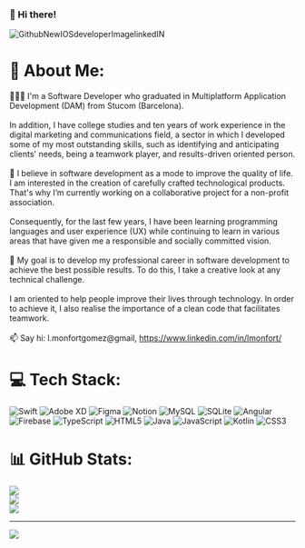 ### 👋 Hi there! 

![GithubNewIOSdeveloperImagelinkedIN](https://user-images.githubusercontent.com/106591528/205136922-6657c779-62c3-4a0a-b4b1-a1cc38c685bb.png)


# 💫 About Me:
👩🏻‍💻 I'm a Software Developer who graduated in Multiplatform Application Development (DAM) from Stucom (Barcelona).<br><br>In addition, I have college studies and ten years of work experience in the digital marketing and communications field, a sector in which I developed some of my most outstanding skills, such as identifying and anticipating clients' needs, being a teamwork player, and results-driven oriented person.<br><br>📲 I believe in software development as a mode to improve the quality of life. I am interested in the creation of carefully crafted technological products. That's why I’m currently working on a collaborative project for a non-profit association.<br><br>Consequently, for the last few years, I have been learning programming languages and user experience (UX) while continuing to learn in various areas that have given me a responsible and socially committed vision.<br><br>🎯 My goal is to develop my professional career in software development to achieve the best possible results. To do this, I take a creative look at any technical challenge.<br><br>I am oriented to help people improve their lives through technology. In order to achieve it, I also realise the importance of a clean code that facilitates teamwork.<br><br>📫 Say hi: l.monfortgomez@gmail, https://www.linkedin.com/in/lmonfort/

# 💻 Tech Stack:
![Swift](https://img.shields.io/badge/swift-F54A2A?style=for-the-badge&logo=swift&logoColor=white) ![Adobe XD](https://img.shields.io/badge/Adobe%20XD-470137?style=for-the-badge&logo=Adobe%20XD&logoColor=#FF61F6) 	![Figma](https://img.shields.io/badge/figma-%23F24E1E.svg?style=for-the-badge&logo=figma&logoColor=white) ![Notion](https://img.shields.io/badge/Notion-%23000000.svg?style=for-the-badge&logo=notion&logoColor=white) ![MySQL](https://img.shields.io/badge/mysql-%2300f.svg?style=for-the-badge&logo=mysql&logoColor=white) ![SQLite](https://img.shields.io/badge/sqlite-%2307405e.svg?style=for-the-badge&logo=sqlite&logoColor=white) ![Angular](https://img.shields.io/badge/angular-%23DD0031.svg?style=for-the-badge&logo=angular&logoColor=white) ![Firebase](https://img.shields.io/badge/firebase-%23039BE5.svg?style=for-the-badge&logo=firebase) ![TypeScript](https://img.shields.io/badge/typescript-%23007ACC.svg?style=for-the-badge&logo=typescript&logoColor=white) ![HTML5](https://img.shields.io/badge/html5-%23E34F26.svg?style=for-the-badge&logo=html5&logoColor=white) ![Java](https://img.shields.io/badge/java-%23ED8B00.svg?style=for-the-badge&logo=java&logoColor=white) ![JavaScript](https://img.shields.io/badge/javascript-%23323330.svg?style=for-the-badge&logo=javascript&logoColor=%23F7DF1E) ![Kotlin](https://img.shields.io/badge/kotlin-%230095D5.svg?style=for-the-badge&logo=kotlin&logoColor=white) ![CSS3](https://img.shields.io/badge/css3-%231572B6.svg?style=for-the-badge&logo=css3&logoColor=white)
# 📊 GitHub Stats:
![](https://github-readme-stats.vercel.app/api?username=laumonfort&theme=dark&hide_border=false&include_all_commits=true&count_private=true)<br/>
![](https://github-readme-streak-stats.herokuapp.com/?user=laumonfort&theme=dark&hide_border=false)<br/>
![](https://github-readme-stats.vercel.app/api/top-langs/?username=laumonfort&theme=dark&hide_border=false&include_all_commits=true&count_private=true&layout=compact)

---
[![](https://visitcount.itsvg.in/api?id=laumonfort&icon=0&color=0)](https://visitcount.itsvg.in)

<!-- Proudly created with GPRM ( https://gprm.itsvg.in ) -->
<!--
**laumonfort/laumonfort** is a ✨ _special_ ✨ repository because its `README.md` (this file) appears on your GitHub profile.

Here are some ideas to get you started:

- 🔭 I’m currently working on ...
- 👯 I’m looking to collaborate on ...
- 🤔 I’m looking for help with ...
- 💬 Ask me about ...
- 📫 How to reach me: ...
- 😄 Pronouns: ...
- ⚡ Fun fact: ...
-->
